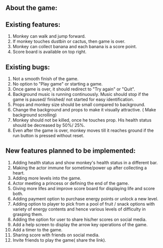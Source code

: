 ## About the game:

## Existing features:

1. Monkey can walk and jump forward.
2. If monkey touches dustbin or cactus, then game is over.
3. Monkey can collect banana and each banana is a score point.
4. Score board is available on top right.

## Existing bugs:

1. Not a smooth finish of the game.
2. No option to "Play game" or starting a game.
3. Once game is over, it should redirect to "Try again" or "Quit".
4. Background music is running continuously. Music should stop if the game is paused/ finished/ not started for easy identification.
5. Props and monkey size should be small compared to background.
6. Change the background and props to make it visually attractive. ( Make background scrolling)
7. Monkey should not be killed, once he touches prop. His health status should be decreased by 50%/ 25%.
8. Even after the game is over, monkey moves till it reaches ground if the run button is pressed without reset.


## New features planned to be implemented:

1. Adding health status and show monkey's health status in a different bar.
2. Making the actor immune for sometime/power up after collecting a heart.
3. Adding more levels into the game.
4. Actor meeting a princess or defining the end of the game.
5. Giving more lifes and improve score board for displaying life and score both.
6. Adding payment option to purchase energy points or unlock a new level.
7. Adding option to player to pick from a pool of fruit / snack options with variety of energy contents and hence various levels of difficulty in grasping them.
8. Adding the option for user to share his/her scores on social media.
9. Add a help screen to display the arrow key operations of the game.
10. Add a timer to the game.
11. Sharing score with friends on social media.
12. Invite friends to play the game( share the link).



